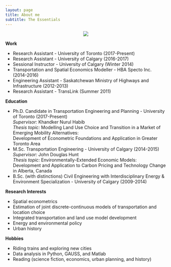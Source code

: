 ```yaml
---
layout: page
title: About me
subtitle: The Essentials
---
```


<p align="center">
  <img src="../img/headshot.JPG">
</p>

**Work**  
* Research Assistant - University of Toronto (2017-Present)  
* Research Assistant  - University of Calgary (2016-2017)  
* Sessional Instructor  - University of Calgary (Winter 2014)  
* Transportation and Spatial Economics Modeller - HBA Specto Inc. (2014-2016)  
* Engineering Assistant - Saskatchewan Ministry of Highways and Infrastructure (2012-2013)  
* Research Assistant - TransLink (Summer 2011)  

**Education**  
* Ph.D. Candidate in Transportation Engineering and Planning - University of Toronto (2017-Present)  
*Supervisor:* Khandker Nurul Habib  
*Thesis topic:* Modelling Land Use Choice and Transition in a Market of Emerging Mobility Alternatives:  
Development of Econometric Foundations and Application in Greater Toronto Area  
* M.Sc. Transportation Engineering - University of Calgary (2014-2015)  
*Supervisor:* John Douglas Hunt  
*Thesis topic:* Environmentally-Extended Economic Models:  
Development and Application to Carbon Pricing and Technology Change in Alberta, Canada  
* B.Sc. (with distinctions) Civil Engineering with Interdisciplinary Energy & Environment Specialization - University of Calgary (2009-2014)  

**Research Interests**  
* Spatial econometrics  
* Estimation of joint discrete-continuous models of transportation and location choice  
* Integrated transportation and land use model development  
* Energy and environmental policy  
* Urban history   

**Hobbies** 
* Riding trains and exploring new cities
* Data analysis in Python, GAUSS, and Matlab
* Reading (science fiction, economics, urban planning, and history)
